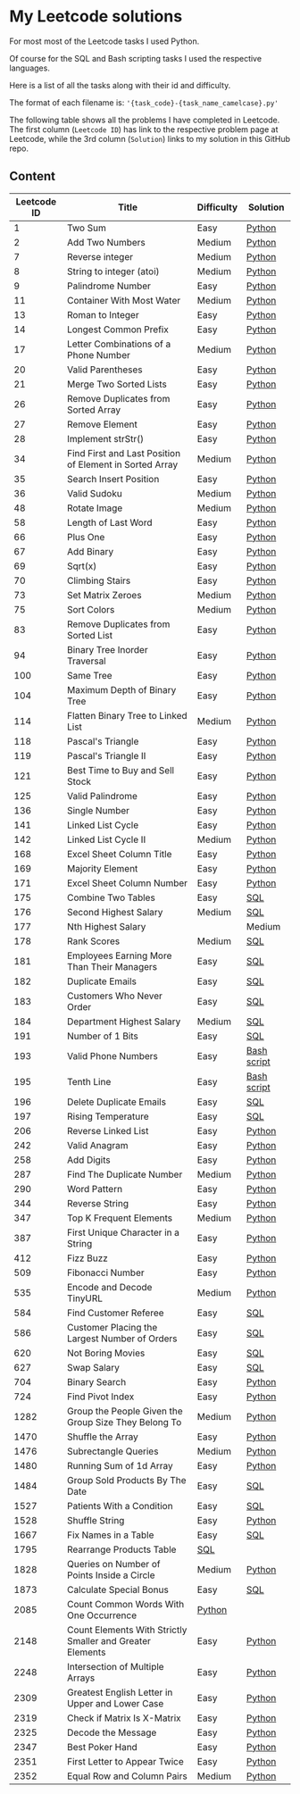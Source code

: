 # My Leetcode solutions

For most most of the Leetcode tasks I used Python.

Of course for the SQL and Bash scripting tasks I used the respective languages.

Here is a list of all the tasks along with their id and difficulty.

The format of each filename is: `'{task_code}-{task_name_camelcase}.py'`

The following table shows all the problems I have completed in Leetcode.
The first column (`Leetcode ID`) has link to the respective problem page at Leetcode, while the 3rd column (`Solution`) links to my solution in this GitHub repo.

## Content

| Leetcode ID | Title                                 | Difficulty | Solution |
| ----------- | ------------------------------------  |----------- |----------|
| 1  | Two Sum                               | Easy   | [Python](./code/1-TwoSum.py)
| 2  | Add Two Numbers                       | Medium | [Python](./code/2-AddTwoNumbers.py)
| 7  | Reverse integer                       | Medium | [Python](./code/7-ReverseInteger.py)
| 8  | String to integer (atoi)              | Medium | [Python](./code/8-StringToInteger(atoi).py)
| 9  | Palindrome Number                     | Easy   | [Python](./code/9-PalindromeNumber.py)
| 11 | Container With Most Water             | Medium | [Python](./code/11-ContainerWithMostWater.py)
| 13 | Roman to Integer                      | Easy   | [Python](./code/13-RomanToInteger.py)
| 14 | Longest Common Prefix                 | Easy   | [Python](./code/14-LongestCommonPrefix.py)
| 17 | Letter Combinations of a Phone Number | Medium | [Python](./code/17-LetterCombinationsOfAPhoneNumber.py) 
| 20 | Valid Parentheses                     | Easy   | [Python](./code/20-ValidParentheses.py)
| 21 | Merge Two Sorted Lists                | Easy   | [Python](./code/21-MergeTwoSortedLists.py)
| 26 | Remove Duplicates from Sorted Array   | Easy   | [Python](./code/26-RemoveDuplicatesFromSortedArray.py)
| 27 | Remove Element                        | Easy   | [Python](./code/27-RemoveElement.py)
| 28 | Implement strStr()                    | Easy   | [Python](./code/28-strStr().py)
| 34 | Find First and Last Position of Element in Sorted Array| Medium| [Python](./code/34-FindFirstAndLastPositionOfElementInSortedArray.py)
| 35 | Search Insert Position| Easy | [Python](./code/35-SearchInsertPosition.py)
| 36 | Valid Sudoku | Medium | [Python](./code/36-ValidSudoku.py)
| 48 | Rotate Image | Medium | [Python](./code/48-RotateImage.py)
| 58 | Length of Last Word | Easy | [Python](./code/58-LengthOfLastWord.py)
| 66 | Plus One  | Easy | [Python](./code/66-PlusOne.py)
| 67 | Add Binary| Easy | [Python](./code/67-AddBinary.py)
| 69 | Sqrt(x)   | Easy | [Python](./code/69-Sqrt(x).py)
| 70 | Climbing Stairs | Easy | [Python](./code/70-ClimbingStairs.py)
| 73 | Set Matrix Zeroes| Medium | [Python](./code/73-SetMatrixZeroes.py)
| 75 | Sort Colors | Medium | [Python](./code/75-SortColors.py)
| 83 | Remove Duplicates from Sorted List | Easy | [Python](./code/83-RemoveDuplicatesFromSortedList.py)
| 94 | Binary Tree Inorder Traversal | Easy | [Python](./code/94-BinaryTreeInorderTraversal.py) 
| 100| Same Tree | Easy | [Python](./code/100-SameTree.py)
| 104| Maximum Depth of Binary Tree| Easy | [Python](./code/104-MaxDepthOfBinaryTree.py)
| 114| Flatten Binary Tree to Linked List | Medium | [Python](./code/114-FlattenBinaryTreeToLinkedList.py)
| 118| Pascal's Triangle | Easy | [Python](./code/118-PascalTriangle.py)
| 119| Pascal's Triangle II | Easy | [Python](./code/119-PascalTriangleII.py)
| 121| Best Time to Buy and Sell Stock | Easy| [Python](./code/121-BestTimeToBuyAndSellStock.py)
| 125| Valid Palindrome | Easy | [Python](./code/125-ValidPalindrome.py)
| 136| Single Number | Easy | [Python](./code/136-SingleNumber.py)
| 141| Linked List Cycle | Easy | [Python](./code/141-LinkedListCycle.py)
| 142| Linked List Cycle II | Medium | [Python](./code/142-LinkedListCycleII.py)
| 168| Excel Sheet Column Title | Easy | [Python](./code/168-ExcelSheetColumnTitle.py)
| 169| Majority Element | Easy | [Python](./code/169-MajorityElement.py)
| 171| Excel Sheet Column Number | Easy | [Python](./code/171-ExcelSheetColumnNumber.py)
| 175| Combine Two Tables | Easy | [SQL](./code/175-CombineTwoTables.sql)
| 176| Second Highest Salary | Medium | [SQL](./code/176-SecondHighestSalary.sql)
| 177| Nth Highest Salary | | Medium | [SQL](./code/177-NthHighestSalary.sql)
| 178| Rank Scores | Medium | [SQL](./code/178-RankScores.sql)
| 181| Employees Earning More Than Their Managers | Easy | [SQL](./code/181-EmployeesEarningMoreThanTheirManagers.sql)
| 182| Duplicate Emails | Easy | [SQL](./code/182-DuplicateEmails.sql)
| 183| Customers Who Never Order | Easy | [SQL](./code/183-CustomersWhoNeverOrder.sql)
| 184| Department Highest Salary | Medium | [SQL](./code/184-DepartmentHighestSalary.sql)
| 191| Number of 1 Bits | Easy | [SQL](./code/191-NumberOfOneBits.py)
| 193| Valid Phone Numbers | Easy | [Bash script](./code/193-ValidPhoneNumbers.sh)
| 195| Tenth Line | Easy | [Bash script](./code/195-TenthLine.sh)
| 196| Delete Duplicate Emails | Easy |  [SQL](./code/196-DeleteDuplicateEmails.sql)
| 197| Rising Temperature | Easy | [SQL](./code/197-RisingTemperature.sql)
| 206| Reverse Linked List| Easy | [Python](./code/206-ReverseLinkedList.py)
| 242| Valid Anagram | Easy | [Python](./code/242-ValidAnagram.py) 
| 258| Add Digits | Easy | [Python](./code/258-AddDigits.py)
| 287| Find The Duplicate Number | Medium | [Python](./code/287-FindDuplicateNumber.py)
| 290| Word Pattern | Easy | [Python](./code/290-WordPattern.py)
| 344| Reverse String | Easy | [Python](./code/344-ReverseString.py)
| 347| Top K Frequent Elements | Medium | [Python](./code/347-TopKFrequentElements.py)
| 387| First Unique Character in a String | Easy | [Python](./code/387-FirstUniqueCharacterInAString.py)
| 412| Fizz Buzz | Easy | [Python](./code/412-FizzBuzz.py)
| 509| Fibonacci Number| Easy | [Python](./code/509-FibonacciNumber.py)
| 535| Encode and Decode TinyURL | Medium | [Python](./code/535-EncodeAndDecodeTinyURL.py)
| 584| Find Customer Referee | Easy | [SQL](./code/584-FindCustomerReferee.sql)
| 586| Customer Placing the Largest Number of Orders | Easy | [SQL](./code/586-CustomerPlacingTheLargestNumberOfOrders.sql)
| 620| Not Boring Movies | Easy | [SQL](./code/620-NotBoringMovies.sql)
| 627| Swap Salary | Easy | [SQL](./code/627-SwapSalary.sql)
| 704| Binary Search | Easy | [Python](./code/704-BinarySearch.py)
| 724| Find Pivot Index | Easy | [Python](./code/724-FindPivotIndex.py)
| 1282| Group the People Given the Group Size They Belong To | Medium | [Python](./code/1282-GroupThePeopleGivenTheGroupSizeTheyBelongTo.py)
| 1470| Shuffle the Array| Easy | [Python](./code/1470-ShuffleTheArray.py)
| 1476| Subrectangle Queries | Medium | [Python](./code/1476-SubrectangleQueries.py)
| 1480| Running Sum of 1d Array | Easy | [Python](./code/1480-RunningSumOf1DArray.py)
| 1484| Group Sold Products By The Date | Easy | [SQL](./code/1484-GroupSoldProductsByTheDate.sql)
| 1527| Patients With a Condition | Easy | [SQL](./code/1527-PatientsWithACondition.sql)
| 1528| Shuffle String | Easy | [Python](./code/1528-ShuffleString.py)
| 1667| Fix Names in a Table | Easy | [SQL](./code/1667-FixNamesInATable.sql)
| 1795| Rearrange Products Table | [SQL](./code/1795-RearrangeProductsTable.sql)
| 1828| Queries on Number of Points Inside a Circle | Medium | [Python](./code/1828-QueriesOnNumberOfPointsInsideACircle.py)
| 1873| Calculate Special Bonus | Easy | [SQL](./code/1873-CalculateSpecialBonus.sql)
| 2085| Count Common Words With One Occurrence | [Python](./code/2085-CountCommonWordsWithOneOccurrence.py)
| 2148| Count Elements With Strictly Smaller and Greater Elements | Easy | [Python](./code/2148-CountElementsWithSmallerAndGreater.py)
| 2248| Intersection of Multiple Arrays | Easy | [Python](./code/2248-IntersectionOfMultipleArrays.py)
| 2309| Greatest English Letter in Upper and Lower Case | Easy | [Python](./code/2309-GreatesEnglishLetterInUpperAndLowerCase.py)
| 2319| Check if Matrix Is X-Matrix | Easy | [Python](./code/2319-CheckIfMatrixIsX-Matrix.py)
| 2325| Decode the Message | Easy | [Python](./code/2325-DecodeTheMessage.py)
| 2347| Best Poker Hand | Easy | [Python](./code/2347-BestPokerHand.py)
| 2351| First Letter to Appear Twice | Easy | [Python](./code/2351-FirstLetterToAppearTwice.py)
| 2352| Equal Row and Column Pairs | Medium | [Python](./code/2352-EqualRowAndColumnPairs.py)